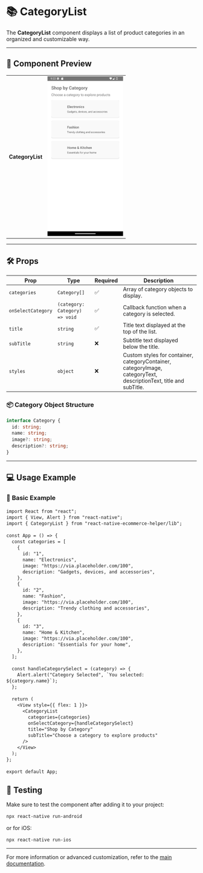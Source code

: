 # 📚 **CategoryList**

The **CategoryList** component displays a list of product categories in an organized and customizable way.

---

## 📸 **Component Preview**

<table>
  <tr>
    <td><strong>CategoryList</strong></td>
    <td><img src="../Images/CategoryList.png" alt="CategoryList" width="200"/></td>
  </tr>
</table>


---

## 🛠️ **Props**

| Prop              | Type                 | Required | Description                                              |
|--------------------|----------------------|----------|----------------------------------------------------------|
| `categories`      | `Category[]`         | ✅       | Array of category objects to display.                   |
| `onSelectCategory`| `(category: Category) => void` | ✅ | Callback function when a category is selected.          |
| `title`           | `string`             | ✅       | Title text displayed at the top of the list.            |
| `subTitle`        | `string`             | ❌       | Subtitle text displayed below the title.               |
| `styles`          | `object`             | ❌       | Custom styles for container, categoryContainer, categoryImage, categoryText, descriptionText, title and subTitle.      |

### 📦 **Category Object Structure**

```ts
interface Category {
  id: string;
  name: string;
  image?: string;
  description?: string;
}
```

---

## 💻 **Usage Example**

### 📝 **Basic Example**

```tsx
import React from "react";
import { View, Alert } from "react-native";
import { CategoryList } from "react-native-ecommerce-helper/lib";

const App = () => {
  const categories = [
    {
      id: "1",
      name: "Electronics",
      image: "https://via.placeholder.com/100",
      description: "Gadgets, devices, and accessories",
    },
    {
      id: "2",
      name: "Fashion",
      image: "https://via.placeholder.com/100",
      description: "Trendy clothing and accessories",
    },
    {
      id: "3",
      name: "Home & Kitchen",
      image: "https://via.placeholder.com/100",
      description: "Essentials for your home",
    },
  ];

  const handleCategorySelect = (category) => {
    Alert.alert("Category Selected", `You selected: ${category.name}`);
  };

  return (
    <View style={{ flex: 1 }}>
      <CategoryList
        categories={categories}
        onSelectCategory={handleCategorySelect}
        title="Shop by Category"
        subTitle="Choose a category to explore products"
      />
    </View>
  );
};

export default App;
```

## 🧪 **Testing**

Make sure to test the component after adding it to your project:

```sh
npx react-native run-android
```

or for iOS:

```sh
npx react-native run-ios
```

---

For more information or advanced customization, refer to the [main documentation](../../README.md).
